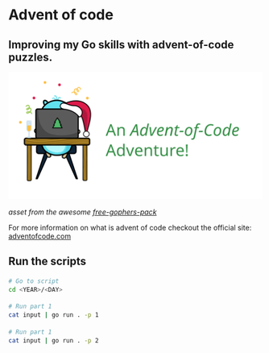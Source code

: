 # Advent of code

## Improving my Go skills with advent-of-code puzzles.


![banner](banner.svg)

*asset from the awesome [free-gophers-pack](https://github.com/MariaLetta/free-gophers-pack)*


For more information on what is advent of code checkout the official site:
[adventofcode.com](https://adventofcode.com/)


## Run the scripts

```bash
# Go to script
cd <YEAR>/<DAY>

# Run part 1
cat input | go run . -p 1

# Run part 1
cat input | go run . -p 2
```
